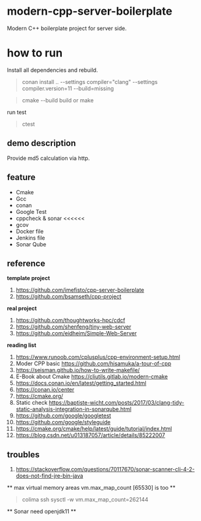 # modern-cpp-server-boilerplate
Modern C++ boilerplate project for server side. 

# how to run 

Install all dependencies and rebuild.

> conan install .. --settings compiler="clang" --settings compiler.version=11 --build=missing

> cmake --build build
or 
> make 

run test

> ctest

## demo description

Provide md5 calculation  via http.

## feature

- Cmake
- Gcc
- conan
- Google Test
- cppcheck & sonar  <<<<<<
- gcov
- Docker file
- Jenkins file
- Sonar Qube

## reference 

**template project**

1. https://github.com/imefisto/cpp-server-boilerplate
2. https://github.com/bsamseth/cpp-project

**real project**

1. https://github.com/thoughtworks-hpc/cdcf
2. https://github.com/shenfeng/tiny-web-server
3. https://github.com/eidheim/Simple-Web-Server

**reading list**

1. https://www.runoob.com/cplusplus/cpp-environment-setup.html
2. Moder CPP basic https://github.com/hisamuka/a-tour-of-cpp
3. https://seisman.github.io/how-to-write-makefile/
4. E-Book about Cmake https://cliutils.gitlab.io/modern-cmake
5. https://docs.conan.io/en/latest/getting_started.html
6. https://conan.io/center 
7. https://cmake.org/
8. Static check https://baptiste-wicht.com/posts/2017/03/clang-tidy-static-analysis-integration-in-sonarqube.html
9. https://github.com/google/googletest
10. https://github.com/google/styleguide
11. https://cmake.org/cmake/help/latest/guide/tutorial/index.html
12. https://blog.csdn.net/u013187057/article/details/85222007

## troubles

1. https://stackoverflow.com/questions/70117670/sonar-scanner-cli-4-2-does-not-find-jre-bin-java


** max virtual memory areas vm.max_map_count [65530] is too **

> colima ssh
> sysctl -w vm.max_map_count=262144
> 

** Sonar need openjdk11 **

